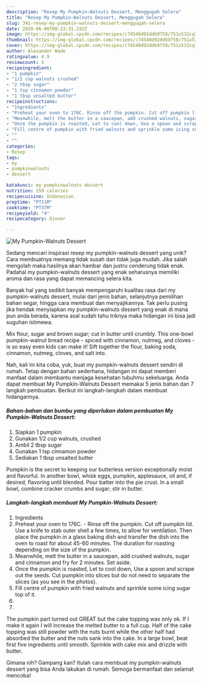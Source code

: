 ```yaml
---
description: "Resep My Pumpkin-Walnuts Dessert, Menggugah Selera"
title: "Resep My Pumpkin-Walnuts Dessert, Menggugah Selera"
slug: 341-resep-my-pumpkin-walnuts-dessert-menggugah-selera
date: 2020-06-06T08:23:31.232Z
image: https://img-global.cpcdn.com/recipes/c74548d92ddb9758/751x532cq70/my-pumpkin-walnuts-dessert-recipe-main-photo.jpg
thumbnail: https://img-global.cpcdn.com/recipes/c74548d92ddb9758/751x532cq70/my-pumpkin-walnuts-dessert-recipe-main-photo.jpg
cover: https://img-global.cpcdn.com/recipes/c74548d92ddb9758/751x532cq70/my-pumpkin-walnuts-dessert-recipe-main-photo.jpg
author: Alexander Wade
ratingvalue: 4.9
reviewcount: 3
recipeingredient:
- "1 pumpkin"
- "1/2 cup walnuts crushed"
- "2 tbsp sugar"
- "1 tsp cinnamon powder"
- "1 tbsp unsalted butter"
recipeinstructions:
- "Ingredients"
- "Preheat your oven to 176C. Rinse off the pumpkin. Cut off pumpkin lid. Use a knife to stab outer shell a few times, to allow for ventilation. Then place the pumpkin in a glass baking dish and transfer the dish into the oven to roast for about 45-60 minutes. The duration for roasting depending on the size of the pumpkin."
- "Meanwhile, melt the butter in a saucepan, add crushed walnuts, sugar and cinnamon and fry for 2 minutes. Set aside."
- "Once the pumpkin is roasted, Let to cool down, Use a spoon and scrape out the seeds. Cut pumpkin into slices but do not need to separate the slices (as you see in the photos)."
- "Fill centre of pumpkin with fried walnuts and sprinkle some icing sugar top of it."
- ""
- ""
categories:
- Resep
tags:
- my
- pumpkinwalnuts
- dessert

katakunci: my pumpkinwalnuts dessert 
nutrition: 159 calories
recipecuisine: Indonesian
preptime: "PT11M"
cooktime: "PT37M"
recipeyield: "4"
recipecategory: Dinner

---
```



![My Pumpkin-Walnuts Dessert](https://img-global.cpcdn.com/recipes/c74548d92ddb9758/751x532cq70/my-pumpkin-walnuts-dessert-recipe-main-photo.jpg)

Sedang mencari inspirasi resep my pumpkin-walnuts dessert yang unik? Cara membuatnya memang tidak susah dan tidak juga mudah. Jika salah mengolah maka hasilnya akan hambar dan justru cenderung tidak enak. Padahal my pumpkin-walnuts dessert yang enak seharusnya memiliki aroma dan rasa yang dapat memancing selera kita.

Banyak hal yang sedikit banyak mempengaruhi kualitas rasa dari my pumpkin-walnuts dessert, mulai dari jenis bahan, selanjutnya pemilihan bahan segar, hingga cara membuat dan menyajikannya. Tak perlu pusing jika hendak menyiapkan my pumpkin-walnuts dessert yang enak di mana pun anda berada, karena asal sudah tahu triknya maka hidangan ini bisa jadi suguhan istimewa.

Mix flour, sugar and brown sugar; cut in butter until crumbly. This one-bowl pumpkin-walnut bread recipe - spiced with cinnamon, nutmeg, and cloves - is so easy even kids can make it! Sift together the flour, baking soda, cinnamon, nutmeg, cloves, and salt into.


Nah, kali ini kita coba, yuk, buat my pumpkin-walnuts dessert sendiri di rumah. Tetap dengan bahan sederhana, hidangan ini dapat memberi manfaat dalam membantu menjaga kesehatan tubuhmu sekeluarga. Anda dapat membuat My Pumpkin-Walnuts Dessert memakai 5 jenis bahan dan 7 langkah pembuatan. Berikut ini langkah-langkah dalam membuat hidangannya.

<!--inarticleads1-->

##### Bahan-bahan dan bumbu yang diperlukan dalam pembuatan My Pumpkin-Walnuts Dessert:

1. Siapkan 1 pumpkin
1. Gunakan 1/2 cup walnuts, crushed
1. Ambil 2 tbsp sugar
1. Gunakan 1 tsp cinnamon powder
1. Sediakan 1 tbsp unsalted butter


Pumpkin is the secret to keeping our butterless version exceptionally moist and flavorful. In another bowl, whisk eggs, pumpkin, applesauce, oil and, if desired, flavoring until blended. Pour batter into the pie crust. In a small bowl, combine cracker crumbs and sugar; stir in butter. 

<!--inarticleads2-->

##### Langkah-langkah membuat My Pumpkin-Walnuts Dessert:

1. Ingredients
1. Preheat your oven to 176C. - Rinse off the pumpkin. Cut off pumpkin lid. Use a knife to stab outer shell a few times, to allow for ventilation. Then place the pumpkin in a glass baking dish and transfer the dish into the oven to roast for about 45-60 minutes. The duration for roasting depending on the size of the pumpkin.
1. Meanwhile, melt the butter in a saucepan, add crushed walnuts, sugar and cinnamon and fry for 2 minutes. Set aside.
1. Once the pumpkin is roasted, Let to cool down, Use a spoon and scrape out the seeds. Cut pumpkin into slices but do not need to separate the slices (as you see in the photos).
1. Fill centre of pumpkin with fried walnuts and sprinkle some icing sugar top of it.
1. 
1. 


The pumpkin part turned out GREAT but the cake topping was only ok. If I make it again I will increase the melted butter to a full cup. Half of the cake topping was still powder with the nuts burnt while the other half had absorbed the butter and the nuts sank into the cake. In a large bowl, beat first five ingredients until smooth. Sprinkle with cake mix and drizzle with butter. 

Gimana nih? Gampang kan? Itulah cara membuat my pumpkin-walnuts dessert yang bisa Anda lakukan di rumah. Semoga bermanfaat dan selamat mencoba!
